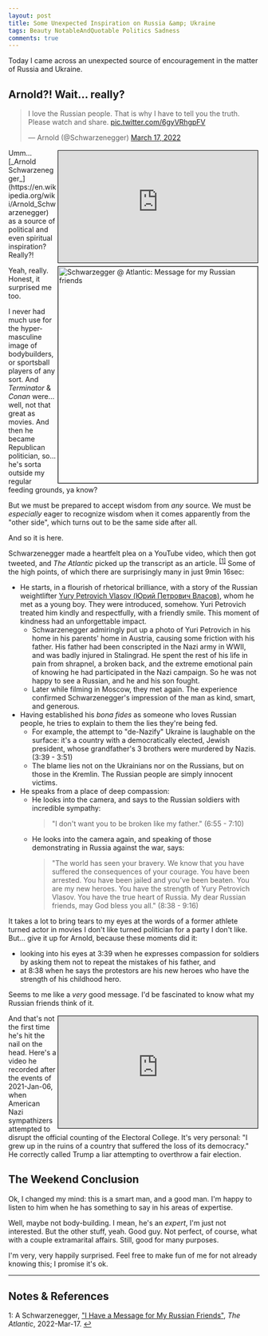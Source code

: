 ```yaml
---
layout: post
title: Some Unexpected Inspiration on Russia &amp; Ukraine
tags: Beauty NotableAndQuotable Politics Sadness
comments: true
---
```


Today I came across an unexpected source of encouragement in the matter of Russia and
Ukraine.  


## Arnold?!  Wait&hellip; really?  

<blockquote class="twitter-tweet">
  <p lang="en" dir="ltr">
    I love the Russian people. That is why I have to tell you the truth. Please watch and share. 
    <a href="https://t.co/6gyVRhgpFV">pic.twitter.com/6gyVRhgpFV</a>
  </p>&mdash; Arnold (@Schwarzenegger) <a href="https://twitter.com/Schwarzenegger/status/1504426844199669762?ref_src=twsrc%5Etfw">March 17, 2022</a>
</blockquote>
<script async src="https://platform.twitter.com/widgets.js"></script>
<iframe width="400" height="224" src="https://www.youtube.com/embed/4e1BndTE6Lg" allow="accelerometer; encrypted-media; gyroscope; picture-in-picture" allowfullscreen style="float: right; margin: 3px 3px 3px 3px; border: 1px solid #000000;"></iframe>
<img src="{{ site.baseurl }}/images/2022-03-19-unexpected-inspiration-on-russia-atlantic-1.jpg" width="400" height="433" alt="Schwarzegger @ Atlantic: Message for my Russian friends" title="Schwarzegger @ Atlantic: Message for my Russian friends" style="float: right; margin: 3px 3px 3px 3px; border: 1px solid #000000;">
Umm&hellip; [_Arnold Schwarzenegger_](https://en.wikipedia.org/wiki/Arnold_Schwarzenegger)
as a source of political and even spiritual inspiration?  Really?!  

Yeah, really.  Honest, it surprised me too.  

I never had much use for the hyper-masculine image of bodybuilders, or sportsball players
of any sort.  And _Terminator_ &amp; _Conan_ were&hellip; well, not that great as movies.  And then he
became Republican politician, so&hellip; he's sorta outside my regular feeding grounds, ya know?  

But we must be prepared to accept wisdom from _any_ source.  We must be _especially_ eager to
recognize wisdom when it comes apparently from the "other side", which turns out to be the
same side after all.  

And so it is here.  

Schwarzenegger made a heartfelt plea on a YouTube video, which then got tweeted, and 
_The Atlantic_ picked up the transcript as an article. <sup id="fn1a">[[1]](#fn1)</sup>
Some of the high points, of which there are surprisingly many in just 9min 16sec:  
- He starts, in a flourish of rhetorical brilliance, with a story of the Russian
  weightlifter
  [Yury Petrovich Vlasov (Юрий Петрович Власов)](https://en.wikipedia.org/wiki/Yury_Vlasov), 
  whom he met as a young boy.  They were introduced, somehow.  Yuri Petrovich treated him kindly and
  respectfully, with a friendly smile.  This moment of kindness had an unforgettable impact.  
  - Schwarzenegger admiringly put up a photo of Yuri Petrovich in his home in his parents'
    home in Austria, causing some friction with his father.  His father had been conscripted
    in the Nazi army in WWII, and was badly injured in Stalingrad.  He spent the rest of his
    life in pain from shrapnel, a broken back, and the extreme emotional pain of knowing he
    had participated in the Nazi campaign.  So he was not happy to see a Russian, and he and
    his son fought.  
  - Later while filming in Moscow, they met again.  The experience confirmed
    Schwarzenegger's impression of the man as kind, smart, and generous.  
- Having established his _bona fides_ as someone who loves Russian people, he tries to
  explain to them the lies they're being fed.  
  - For example, the attempt to "de-Nazify" Ukraine is laughable on the surface: it's a
    country with a democratically elected, Jewish president, whose grandfather's 3
    brothers were murdered by Nazis. (3:39 - 3:51)  
  - The blame lies not on the Ukrainians nor on the Russians, but on those in the
    Kremlin.  The Russian people are simply innocent victims.  
- He speaks from a place of deep compassion:
  - He looks into the camera, and says to the Russian soldiers with incredible sympathy:  
    > "I don't want you to be broken like my father." (6:55 - 7:10)  
  - He looks into the camera again, and speaking of those demonstrating in Russia against
    the war, says:  
    > "The world has seen your bravery. We know that you have suffered the
    > consequences of your courage. You have been arrested. You have been jailed and you’ve
    > been beaten. You are my new heroes. You have the strength of Yury Petrovich
    > Vlasov. You have the true heart of Russia.  My dear Russian friends, may God bless you
    > all." (8:38 - 9:16)  

It takes a lot to bring tears to my eyes at the words of a former athlete turned actor in
movies I don't like turned politician for a party I don't like.  But&hellip; give it up
for Arnold, because these moments did it: 
- looking into his eyes at 3:39 when he expresses compassion for soldiers by
  asking them not to repeat the mistakes of his father, and  
- at 8:38 when he says the protestors are his new heroes who have the strength of his
  childhood hero.  

Seems to me like a _very_ good message.  I'd be fascinated to know what my Russian friends
think of it.  

<iframe width="400" height="224" src="https://www.youtube.com/embed/x_P-0I6sAck" allow="accelerometer; encrypted-media; gyroscope; picture-in-picture" allowfullscreen style="float: right; margin: 3px 3px 3px 3px; border: 1px solid #000000;"></iframe>

And that's not the first time he's hit the nail on the head.  Here's a video he recorded
after the events of 2021-Jan-06, when American Nazi sympathizers attempted to disrupt the
official counting of the Electoral College.  It's very personal: "I grew up in the ruins
of a country that suffered the loss of its democracy."  He correctly called Trump a liar
attempting to overthrow a fair election.  

## The Weekend Conclusion  

Ok, I changed my mind: this is a smart man, and a good man.  I'm happy to listen to him
when he has something to say in his areas of expertise.  

Well, maybe not body-building.  I mean, he's an _expert_, I'm just not interested.  But
the other stuff, yeah.  Good guy.  Not perfect, of course, what with a couple extramarital
affairs.  Still, good for many purposes.  

I'm very, very happily surprised.  Feel free to make fun of me for not already knowing
this; I promise it's ok.  

---

## Notes &amp; References  

<!--
<sup id="fn1a">[[1]](#fn1)</sup>

<a id="fn1">1</a>: ***, ["***"](***), *** [↩](#fn1a)  

<a href="{{ site.baseurl }}/images/***">
  <img src="{{ site.baseurl }}/images/***" width="400" height="***" alt="***" title="***" style="float: right; margin: 3px 3px 3px 3px; border: 1px solid #000000;">
</a>

<iframe width="400" height="224" src="***" allow="accelerometer; encrypted-media; gyroscope; picture-in-picture" allowfullscreen style="float: right; margin: 3px 3px 3px 3px; border: 1px solid #000000;"></iframe>
-->

<a id="fn1">1</a>: A Schwarzenegger, ["I Have a Message for My Russian Friends"](https://www.theatlantic.com/ideas/archive/2022/03/schwarzenegger-russia-ukraine-war-message/627100/), _The Atlantic_, 2022-Mar-17. [↩](#fn1a)  
